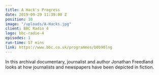 ```yaml
---
title: A Hack's Progress
date: 2019-09-29 11:39:00 Z
position: 10
image: "/uploads/A-Hacks.jpg"
client: BBC Radio 4
logo: bbc-radio-4
episodes: 1
run-time: 57 mins
link: https://www.bbc.co.uk/programmes/b0b90lng
---
```


In this archival documentary, journalist and author Jonathan Freedland looks at how journalists and newspapers have been depicted in fiction.